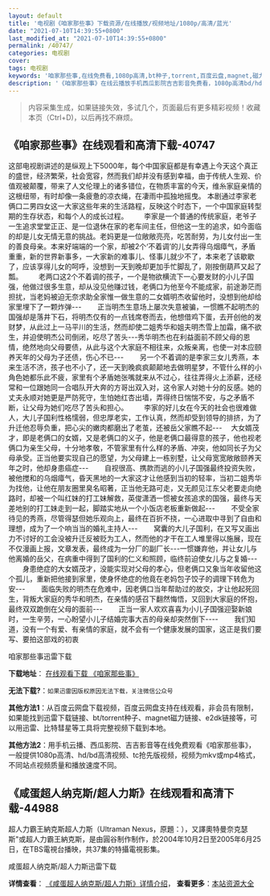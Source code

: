 ```yaml
---
layout: default
title: '电视剧《咱家那些事》下载资源/在线播放/视频地址/1080p/高清/蓝光'
date: "2021-07-10T14:39:55+0800"
last_modified_at: "2021-07-10T14:39:55+0800"
permalink: /40747/
categories: 电视剧
cover:
tags: 电视剧
keywords: '咱家那些事,在线免费看,1080p高清,bt种子,torrent,百度云盘,magnet,磁力链,迅雷下载资源'
description: '《咱家那些事》在线云播放手机西瓜影院吉吉影音免费看，1080p高清bd/hd未删减完整版和tc抢先枪版，mkv/mp4格式，附带bt/torrent种子、magnet/磁力链、百度云盘、网盘资源迅雷下载链接'
---
```


>内容采集生成，如果链接失效，多试几个，页面最后有更多精彩视频！收藏本页（Ctrl+D)，以后再找不麻烦。


## 《咱家那些事》在线观看和高清下载-40747

这部电视剧讲述的是纵观上下5000年，每个中国家庭都是有幸遇上今天这个真正的盛世，经济繁荣，社会宽容，然而我们却并没有感到幸福，由于传统人生观、价值观被颠覆，带来了人文伦理上的诸多错位，在物质丰富的今天，维糸家庭亲情的这根纽带，有时却像一条疲惫的凉衣绳，在凄雨中孤独地摇曳。 本剧通过李家老俩口二男四女这一大家这些年来的生活路程，反映这个时态下，一个中国家庭转型期的生存状态，和每个人的成长过程。 　　李家是一个普通的传统家庭，老爷子一生追求堂堂正正、是一位退休在家的老车间主任，但他这一生的追求，如今面临的却是儿女无情无意的挑战。老妈更是一位敞敞亮亮，吃苦耐劳，为儿女付出一生的善良母亲。本来好端端的一个家，却被2个&lsquo;不着调&rsquo;的儿女弄得乌烟瘴气，矛盾重重，新的世界新事多，一大家新的难事儿、怪事儿就少不了，本来老了该歇歇了，应该享得儿女的呵呼，没想到一天到晚却更加手忙脚乱了，刚按倒葫芦又起了瓢。 　　老两口这2个不着调的孩子，一个是物欲横流下一心要发财的小儿子国强，他做过很多生意，却从没见他赚过钱，老俩口为他至今不能成家，前途渺茫而担扰，当老妈被迫无奈求助全家惟一做生意的二女婿明杰收留他时，没想到他却给家里埋下了一颗炸弹--- 　　正当明杰生意场上屡次失意被骗，一惯瞧不起明杰的国强却是落井下石，将明杰仅有的一点钱席卷而去，他想借鸡下蛋，去开创他的发财梦，从此过上一马平川的生活，然而却使二姐秀华和姐夫明杰雪上加霜，痛不欲生，并迫使明杰公司倒闭，吃尽了苦头---秀华明杰也在利益面前不顾父母的恩情，绝然地向父母要债，从此与这个大家庭不相往来，众叛亲离，也使一对本应颐养天年的父母为子还债，伤心不已--- 　　另一个不着调的是李家三女儿秀燕，本来生活不济，孩子也不小了，还一天到晚疯疯颠颠地去做明星梦，不管什么样的小角色她都乐此不疲，家里有个矛盾她张嘴就来从不过心，往往弄得火上添薪，还经常和一位跟她同一合唱队开大奔的方哥出双入对，这令家人对她十分的反感。她的丈夫永顺对她更是严防死守，生怕她红杏出墙，弄得终日惴惴不安，与之矛盾不断，让父母为她们吃尽了苦头和担心。 　　李家的好儿女在今天的社会也很难做人，大儿子国利性格懦弱，但忠厚老实，工作认真，然而却受到领导的排挤，为了升迁他忍辱负重，把心尖的嫩肉都磨出了老茧，还被岳父家瞧不起--- 　大女婿茂才，即是老俩口的女婿，又是老俩口的义子，他是老俩口最得意的孩子，他也视老俩口为亲生父母，十分地孝敬，不管家里有什么样的矛盾、冲突，他如同长子为父母承受。正当他要实现自己的愿望，为父母建上一栋别墅，让父母宽宽敞敞颐养天年之时，他却身患癌症--- 　　自视很高、携款而逃的小儿子国强最终投资失败，被他搅和的乌烟瘴气，昏天黑地的一大家这才让他感到当初的轻率，当初二姐秀华为找他，让他在朋友圈里臭名昭著，正当他无路可走，又无颜见江东父老要走向绝路时，却被一个叫红妹的打工妹解救，英俊潇洒一惯被女孩追求的国强，最终与天差地别的打工妹走到一起，脚踏实地从一个小饭店老板重新做起--- 　　不受全家待见的秀燕，尽管得瑟但她乐观向上，最终在百折不挠，一心进取中寻到了自由和理想，成为了一个响当当的婚礼主持人--- 　　窝囊的大儿子国利，在又写又画出力不讨好的工会没被升迁反被贬为工人，然而他的才干在工人堆里得以施展，现在不仅漫画上报，文章发表，最终成为一分厂的副厂长---一惯嫌弃他，并让女儿与他离婚的岳父，在病重中得到了国利的仁义和照顾，临终前迫使女儿与之复婚--- 　　身患绝症的大女婿茂才，没能实现对父母的孝心，但老俩口又象当年收留他这个孤儿，重新把他接到家里，使身怀绝症的他竟在老妈包子饺子的调理下转危为安--- 　　面临失败的明杰在危难中，因老俩口当年帮助过的故交，才让他起死回生，背叛大家庭的秀华和明杰，在亲情的感召下翻然悔悟，又回到大家庭的怀抱，最终双双跪倒在父母的面前--- 　　正当一家人欢欢喜喜为小儿子国强迎娶新娘时，一生辛劳，一心盼望小儿子结婚完事大吉的母亲却突然倒下---- 　　我们知道，没有一个有爱、有亲情的家庭，就不会有一个健康发展的国家，这正是我们要写、要拍这部戏的初衷


咱家那些事迅雷下载

**下载地址**： [在线观看下载 《咱家那些事》](https://www.993dy.com//vod-detail-id-11586.html) 


**无法下载?**：`如果迅雷因版权原因无法下载，关注微信公众号 `

**其他方法1**：从百度云网盘下载视频，百度云网盘支持在线观看，非会员有限制，如果能找到迅雷下载链接、bt/torrent种子、magnet磁力链接、e2dk链接等，可以用迅雷、比特彗星等工具将完整视频下载到本地。

**其他方法2**：用手机云播、西瓜影院、吉吉影音等在线免费观看《咱家那些事》，一般提供1080p高清、hd/bd高清视频、tc抢先版视频，视频为mkv或mp4格式，不同站点视频质量和播放速度不同。


## 《咸蛋超人纳克斯/超人力斯》在线观看和高清下载-44988

超人力霸王納克斯超人力斯（Ultraman Nexus，原題：），又譯奧特曼奈克瑟斯"或超人力霸王納克斯，是由圓谷制作制作，於2004年10月2日至2005年6月25日，在TBS電視台播映，共37集的特攝電視影集。


咸蛋超人纳克斯/超人力斯迅雷下载

**详情查看**： [《咸蛋超人纳克斯/超人力斯》详情介绍](/movie/44988/)， **查看更多**：[本站资源大全](/movie/t/all/)

